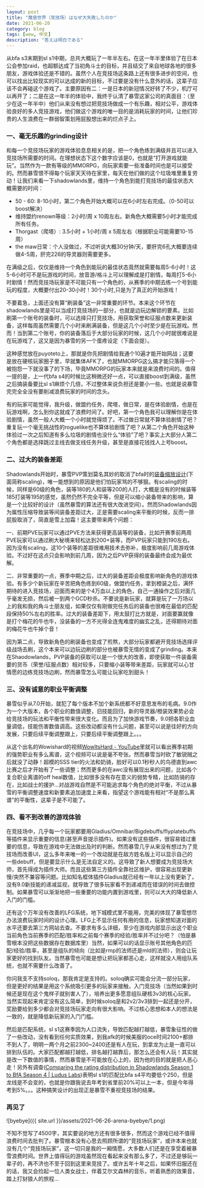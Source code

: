 ```yaml
---
layout: post
title: "魔兽世界（竞技场）はなぜ大失敗したのか"
date: 2021-06-20
category: blog
tags: [wow, 中文]
description: "答えは明白である"
---
```


从bfa s3末期到sl s1中期，总共大概玩了一年半左右。在这一年半里体验了在日本公会参加raid，也超额达成了当初角斗士的目标，并且结交了来自地球各地的很多朋友，游戏体验还是不错的。虽然个人在竞技场这条路上还有很多进步的空间，也可以找出比较现实的可以达成的新的目标，不过要是没有什么意外的话，这辈子应该不会再碰这个游戏了。主要原因有二：一是日本的新冠情况好转了不少，机厅可以再开了；二是在这一年半的体验中，我终于认清了暴雪这家公司的真面目：（至少在这一年半中）他们从来没有想过把竞技场做成一个有乐趣，相对公平，游戏体验良好的多人竞技游戏，他们做这个游戏的唯一目的是消耗玩家的时间，让他们珍贵的人生浪费在一群弱智策划用屁股想出来的烂点子上。

### 一、毫无乐趣的grinding设计
和每一个竞技场玩家的游戏体验息息相关的是，把一个角色练到满级并且可以进入竞技场所需要的时间。在理想状态下这个数字应该是0，也就是“打开游戏就能玩”。当然作为一款有等级的MMORPG，向玩家索要一些准备时间也是可以接受的。然而暴雪恨不得每个玩家天天待在家里，每天在他们做的这个垃圾堆里重复劳动！让我们来看一下shadowlands里，维持一个角色到能打竞技场的最佳状态大概需要的时间：

* 50 - 60: 8-10小时，第二个角色开始大概可以在6小时左右完成。（0-50可以boost解决）
* 维持盟约renown等级：2小时/周 x 10周左右。新角色大概需要5小时才能完成所有任务。
* Thorgast（爬塔）: 3.5小时 + 1小时/周 x 5周左右（根据职业可能需要10-15周）
* the maw日常：个人没做过，不过听说大概30分钟/天，要肝完6孔大概要连续做4-5周，肝完226的导灵器则需要更多。

在满级之后，仅仅是维持一个角色到能玩的最佳状态竟然就需要每周5-6小时！这5-6小时可不是玩游戏的时间，放音游/格斗上可以理解成是打剧情，每周打5-6小时剧情！然而竞技场玩家是不可能只有一个角色的，从赛季的中期去练一个号到能玩的程度，大概要付出20-30小时！30个小时,只是为了真正的开始游戏！

不要着急，上面还没有算“刷装备”这一非常重要的环节。本来这个环节在shadowlands里是可以当成打竞技场的一部分，也就是边玩边解锁的要素。比如刷第一个账号的装备时，可以选择只打竞技场，用获取荣誉和征服点数来更新装备，这样每周虽然需要几个小时来刷满装备，但是这几个小时至少是在玩游戏。然而！当到第二个账号，你的装备落后于大部分玩家的时候，这几个小时就很难说是在玩游戏了，这又是因为暴雪的另一个蛋疼设定（下面会提）。

这种感觉放在puyoteto上，那就是你先把剧情给我通个10遍才能开始网战；这要是放在硬核玩家圈子里，早就集体AFK了，也就MMORPG这么搞才能只落得一个被抱怨一下就没事了的下场，毕竟MMORPG的玩家本来就是来浪费时间的。值得一提的是，上一代bfa s4的时候比这稍微还好一点，可以直接boost到满级，虽然之后搞装备要比sl s1麻烦个几倍，不过整体来说负担还是要小一些。也就是说暴雪完完全全没有要削减浪费玩家的时间的念头。

有的玩家可能觉得，我升级，做盟约任务，爬塔，做日常，是在体验剧情，也是在玩游戏啊，怎么到你这就成了浪费时间了。好吧，第一个角色我可以理解你是在体验剧情，虽然一般人大概一个小时就觉得烦了。不过做日常就不算体验剧情了吧？重复玩一个毫无挑战性的roguelike也不算体验剧情了吧？从第二个角色开始这种体验过一次之后知道有多么垃圾的剧情也没什么“体验”了吧？事实上大部分人第二个角色都是选择跳过主线去做支线任务升级，甚至是直接花钱找人上号boost。

### 二、过大的装备差距
Shadowlands开始时，暴雪PVP策划莫名其妙的取消了bfa时的[装备缩放设计](https://twitter.com/ckaleiki/status/1041878657701052416)(下面简称scaling)，唯一能想到的原因是他们怕玩家骂的不够狠。有scaling的时候，同样是60级的角色，装等180的人和装等200的人打，大概是没有的时候装等185打装等195的感觉，虽然仍然不完全平等，但是可以缩小装备带来的影响，算是一个比较好的设计（虽然暴雪的算法还有很大改进空间）。然而Shadowlands因为属性压缩导致装等间装备差距过大，正是需要scaling来平衡的时候，反而一排屁股取消了，简直是雪上加霜！这主要带来两个问题：

一、前期PVE玩家可以通过PVE方法来获得更高装等的装备，比如开赛季前两周PVE玩家可以通过刷大秘境来轻松达到200+装等，而PVP玩家只能到190左右。因为没有scaling，这10个装等的差距很难用技术去弥补，极度影响前几周游戏体验。不过好在这点只会影响到前几周，因为之后PVP获得的装备最终会成为最优解。

二、非常重要的一点，赛季中期之后，过大的装备差距会极度影响新角色的游戏体验。有多少个新玩家在辛苦把角色练到60级，做盟约任务，拿到橙装之后，满怀期待的进入竞技场，迎面而来的是个4万血以上的角色，自己一通操作之后对面几乎毫发无损，然后被一到两个GCD秒杀。不要说是新玩家，就算是玩了一万场以上的我和我的角斗士朋友组，如果仅仅有刚做完任务后的装备也很难在最低的匹配段保持50%左右的胜率。过大的装备差距下，用太鼓打比方就是，对面要赢就像是打个梅花的牛也牛，没装备的一方不光得全连鬼难度的幽玄之乱，还得期待对面的梅花牛也牛掉个音！

因为第二点，导致新角色的刷装备也变成了煎熬，大部分玩家都避开竞技场选择评级战场去刷，这个本来可以边玩边刷的部分也被暴雪无情的变成了grinding。本来在Shaodowlands，PVP装备的获取可以是一个很大的改善，即使获取一件装备需要的货币（荣誉/征服点数）相对较多，只要缩小装等带来差距，玩家就可以心甘情愿的边练竞技场边刷，然而暴雪怎么可能让玩家吃到甜头！

### 三、没有诚意的职业平衡调整
暴雪似乎从7.0开始，就犯了每个版本不加个新系统都不好意思发布的毛病。9.0作为一个大版本，各个职业的数值调整，旧技能回归，新的导灵器/橙装效果势必会给竞技场的玩法和平衡性带来很大变化。而且为了加快游戏节奏，9.0把各职业血量调低，技能伤害数值调高。这些改动都没有什么问题，甚至可以说是往好的方向发展，只要后续平衡调整跟上，只要后续平衡调整跟上。。。

从这个出名的Wowishard的视频[WowItsHard - YouTube](https://www.youtube.com/c/WowItsHard/videos)里就可以看出赛季初期的强势职业有多么离谱，这个视频可以说是毫不夸张。然而暴雪当时砍了敏锐贼之后就没了动静！超模的SSS tier的火法和奶骑，脸好可以0.1秒秒人的鸟德直到awc比赛之后才开始有了一些调整；然而更多的在awc没有展现出来的问题，比如各个复合职业离谱的off heal数值，比如很多没有存在意义的弱势专精，比如防骑的存在，比如战士的援护...对战游戏自然是不可能追求每个角色的绝对平衡，不过从暴雪的平衡调整速度和新要素追加速度上来看，指望这个游戏能有相对“不是那么离谱”的平衡性，这辈子是不可能了。

### 四、看不到改善的游戏体验
在竞技场中，几乎每一个玩家都要用Gladius/Omnibar/Bigdebuffs/flyplatebuffs等插件来显示重要的信息(甚至声音提示插件)。如果没有这些插件，很容易错过重要的信息，导致在游戏中无法做出及时的判断。然而暴雪几乎从来没有想过为了竞技场而改善UI，这么多年来唯一的一个改动就是在敌方姓名版上可以显示自己的一些debuff，但是要显示什么是无法自定义的。这导致了新人想要成为竞技场大师，首先得成为插件大师。而且这些第三方插件全靠社区维护，很容易出现更新慢/突然不兼容等问题。比如知名框体插件Gladius就已经有一年以上没有更新了，没有9.0新技能的递减监视，就导致了很多玩家看不到递减而在错误的时间去做控制。如果暴雪可以渐渐地把一些重要的功能内置到游戏里，则可以大大的降低新人入门的门槛。

还有这个万年没有改善的LFG系统，地下城模式里不能用，完美的体现了暴雪想尽办法浪费玩家时间的设计心理。LFG上不显示任何有用的信息，玩家想知道对面的水平还要去第三方网站去查。不要求有多么详细，至少在游戏内部显示出这个职业当前角色当前赛季的匹配/胜率和之前每个赛季的经验/胜率并不过分吧？（怕是暴雪根本没把这些数据存在数据库里）当然，如果可以的话显示账号其他角色的匹配/经验/胜率，甚至是组队的倾向（比如是rmp的法师还是mld的法师），则会让玩家更好的找到队友。当然暴雪也可能是想让把玩家都恶心走，这样就没人用组队系统，也就不需要什么改善了。

你问我支不支持soloq，那我肯定是支持的。soloq确实可能会分流一部分玩家，但是更好的结果是用这个系统吸引更多的玩家来接触，入门竞技场（当然如果到时候还是现在这个鬼样子就别害人了），培养出更多愿意组队硬核3v3的核心玩家。当然实现起来肯定没有这么简单，到时候soloq是和2v2/3v3排到一起还是分开，奖励要给到多少都会对竞技场玩家走向有很大影响。不过核心思想和本人的想法是一致的，就是降低新玩家的入门门槛。

然后是匹配系统，sl s1这赛季因为人口流失，导致匹配越打越低，暴雪象征性的做了一些改动，没有看到任何实质效果，到我afk的时候美服的oce时间2100+都排不到人了，明明一两个月之前2300~2400还是有人在玩，到拿龙为止是一直可以排到队伍的。大家匹配都越打越低，排名越打越靠后，那怎么还会有人玩！其实就是改一下数值的事情，然而暴雪是不可能放在心上的，因为他的目的就是把人恶心走！另外有调查([Comparing the rating distribution in Shadowlands Season 1 to BfA Season 4 \| Ludus Labs](https://luduslabs.org/articles/comparing-ratings-in-sl-and-bfa))表明sl s1的匹配比bfa s4平均要低个250，但是龙线是不会变的，也就是你跟我说去年考到省里前20%可以上一本，但是今年得考到5%。。。这种搞笑设计的出现正是暴雪不重视竞技场的结果。

### 再见了

![byebye]({{ site.url }}/assets/2021-06-26-arena-byebye/1.png)

不知不觉写了4500字，其实要说的地方还有很多很多，然而这个游戏已经不值得浪费时间去批判了。暴雪根本没有心思去照顾所谓的“竞技场玩家”，或许本来也就没有几个“竞技场玩家”，这一切只是我的一厢情愿，大多数人们还是在享受着被暴雪浪费时间。世界上值得玩的游戏虽然现在看起来没有那么多了，不过还是够玩一辈子的，再不济也不至于回到这里来竞技了。或许五年十年之后，如果怀旧服还在的话，我又会捡起一位人类女战士，伴着艾尔文森林的音乐，听着熟悉的效果音，踏上打豺狼人的旅程...